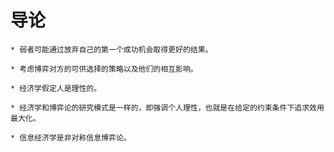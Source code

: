 # 导论

	* 弱者可能通过放弃自己的第一个成功机会取得更好的结果。

	* 考虑博弈对方的可供选择的策略以及他们的相互影响。

	* 经济学假定人是理性的。

	* 经济学和博弈论的研究模式是一样的，即强调个人理性，也就是在给定的约束条件下追求效用最大化。
 
	* 信息经济学是非对称信息博弈论。


	
